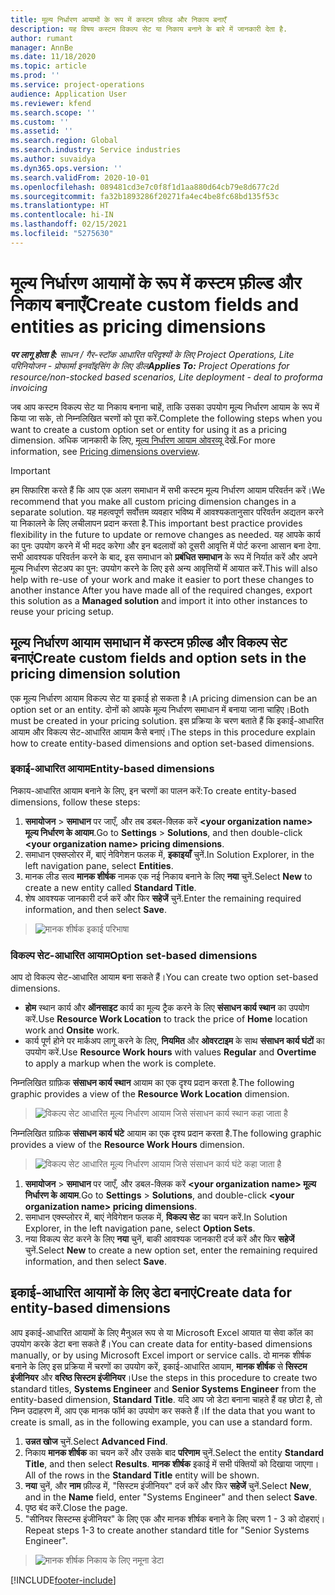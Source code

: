 ```yaml
---
title: मूल्य निर्धारण आयामों के रूप में कस्टम फ़ील्ड और निकाय बनाएँ
description: यह विषय कस्टम विकल्प सेट या निकाय बनाने के बारे में जानकारी देता है.
author: rumant
manager: AnnBe
ms.date: 11/18/2020
ms.topic: article
ms.prod: ''
ms.service: project-operations
audience: Application User
ms.reviewer: kfend
ms.search.scope: ''
ms.custom: ''
ms.assetid: ''
ms.search.region: Global
ms.search.industry: Service industries
ms.author: suvaidya
ms.dyn365.ops.version: ''
ms.search.validFrom: 2020-10-01
ms.openlocfilehash: 089481cd3e7c0f8f1d1aa880d64cb79e8d677c2d
ms.sourcegitcommit: fa32b1893286f20271fa4ec4be8fc68bd135f53c
ms.translationtype: HT
ms.contentlocale: hi-IN
ms.lasthandoff: 02/15/2021
ms.locfileid: "5275630"
---
```

# <a name="create-custom-fields-and-entities-as-pricing-dimensions"></a><span data-ttu-id="45023-103">मूल्य निर्धारण आयामों के रूप में कस्टम फ़ील्ड और निकाय बनाएँ</span><span class="sxs-lookup"><span data-stu-id="45023-103">Create custom fields and entities as pricing dimensions</span></span>

<span data-ttu-id="45023-104">_**पर लागू होता है:** साधन / गैर-स्टॉक आधारित परिदृश्यों के लिए Project Operations, Lite परिनियोजन - प्रोफार्मा इनवॉइसिंग के लिए डील_</span><span class="sxs-lookup"><span data-stu-id="45023-104">_**Applies To:** Project Operations for resource/non-stocked based scenarios, Lite deployment - deal to proforma invoicing_</span></span>

<span data-ttu-id="45023-105">जब आप कस्टम विकल्प सेट या निकाय बनाना चाहें, ताकि उसका उपयोग मूल्य निर्धारण आयाम के रूप में किया जा सके, तो निम्नलिखित चरणों को पूरा करें.</span><span class="sxs-lookup"><span data-stu-id="45023-105">Complete the following steps when you want to create a custom option set or entity for using it as a pricing dimension.</span></span> <span data-ttu-id="45023-106">अधिक जानकारी के लिए, [मूल्य निर्धारण आयाम ओवरव्यू](pricing-dimensions-overview.md) देखें.</span><span class="sxs-lookup"><span data-stu-id="45023-106">For more information, see [Pricing dimensions overview](pricing-dimensions-overview.md).</span></span>  

> [!IMPORTANT]
> <span data-ttu-id="45023-107">हम सिफारिश करते हैं कि आप एक अलग समाधान में सभी कस्टम मूल्य निर्धारण आयाम परिवर्तन करें।</span><span class="sxs-lookup"><span data-stu-id="45023-107">We recommend that you make all custom pricing dimension changes in a separate solution.</span></span> <span data-ttu-id="45023-108">यह महत्वपूर्ण सर्वोत्तम व्यवहार भविष्य में आवश्यकतानुसार परिवर्तन अद्यतन करने या निकालने के लिए लचीलापन प्रदान करता है.</span><span class="sxs-lookup"><span data-stu-id="45023-108">This important best practice provides flexibility in the future to update or remove changes as needed.</span></span> <span data-ttu-id="45023-109">यह आपके कार्य का पुनः उपयोग करने में भी मदद करेगा और इन बदलावों को दूसरी आवृत्ति में पोर्ट करना आसान बना देगा. सभी आवश्यक परिवर्तन करने के बाद, इस समाधान को **प्रबंधित समाधान** के रूप में निर्यात करें और अपने मूल्य निर्धारण सेटअप का पुन: उपयोग करने के लिए इसे अन्य आवृत्तियों में आयात करें.</span><span class="sxs-lookup"><span data-stu-id="45023-109">This will also help with re-use of your work and make it easier to port these changes to another instance After you have made all of the required changes, export this solution as a **Managed solution** and import it into other instances to reuse your pricing setup.</span></span>

  
## <a name="create-custom-fields-and-option-sets-in-the-pricing-dimension-solution"></a><span data-ttu-id="45023-110">मूल्य निर्धारण आयाम समाधान में कस्टम फ़ील्ड और विकल्प सेट बनाएं</span><span class="sxs-lookup"><span data-stu-id="45023-110">Create custom fields and option sets in the pricing dimension solution</span></span>

<span data-ttu-id="45023-111">एक मूल्य निर्धारण आयाम विकल्प सेट या इकाई हो सकता है।</span><span class="sxs-lookup"><span data-stu-id="45023-111">A pricing dimension can be an option set or an entity.</span></span> <span data-ttu-id="45023-112">दोनों को आपके मूल्य निर्धारण समाधान में बनाया जाना चाहिए।</span><span class="sxs-lookup"><span data-stu-id="45023-112">Both must be created in your pricing solution.</span></span> <span data-ttu-id="45023-113">इस प्रक्रिया के चरण बताते हैं कि इकाई-आधारित आयाम और विकल्प सेट-आधारित आयाम कैसे बनाएं।</span><span class="sxs-lookup"><span data-stu-id="45023-113">The steps in this procedure explain how to create entity-based dimensions and option set-based dimensions.</span></span>

### <a name="entity-based-dimensions"></a><span data-ttu-id="45023-114">इकाई-आधारित आयाम</span><span class="sxs-lookup"><span data-stu-id="45023-114">Entity-based dimensions</span></span>
<span data-ttu-id="45023-115">निकाय-आधारित आयाम बनाने के लिए, इन चरणों का पालन करें:</span><span class="sxs-lookup"><span data-stu-id="45023-115">To create entity-based dimensions, follow these steps:</span></span>

1. <span data-ttu-id="45023-116">**समायोजन** > **समाधान** पर जाएँ, और तब डबल-क्लिक करें **\<your organization name> मूल्य निर्धारण के आयाम**.</span><span class="sxs-lookup"><span data-stu-id="45023-116">Go to **Settings** > **Solutions**, and then double-click **\<your organization name> pricing dimensions**.</span></span>
2. <span data-ttu-id="45023-117">समाधान एक्सप्लोरर में, बाएं नेविगेशन फलक में, **इकाइयाँ** चुनें.</span><span class="sxs-lookup"><span data-stu-id="45023-117">In Solution Explorer, in the left navigation pane, select **Entities**.</span></span>
3. <span data-ttu-id="45023-118">मानक लीड सत्व **मानक शीर्षक** नामक एक नई निकाय बनाने के लिए **नया** चुनें.</span><span class="sxs-lookup"><span data-stu-id="45023-118">Select **New** to create a new entity called **Standard Title**.</span></span> 
4. <span data-ttu-id="45023-119">शेष आवश्यक जानकारी दर्ज करें और फिर **सहेजें** चुनें.</span><span class="sxs-lookup"><span data-stu-id="45023-119">Enter the remaining required information, and then select **Save**.</span></span>

> ![मानक शीर्षक इकाई परिभाषा](media/Standard-Title-entity-definition.png)

### <a name="option-set-based-dimensions"></a><span data-ttu-id="45023-121">विकल्प सेट-आधारित आयाम</span><span class="sxs-lookup"><span data-stu-id="45023-121">Option set-based dimensions</span></span> 
<span data-ttu-id="45023-122">आप दो विकल्प सेट-आधारित आयाम बना सकते हैं।</span><span class="sxs-lookup"><span data-stu-id="45023-122">You can create two option set-based dimensions.</span></span> 

- <span data-ttu-id="45023-123">**होम** स्थान कार्य और **ऑनसाइट** कार्य का मूल्य ट्रैक करने के लिए **संसाधन कार्य स्थान** का उपयोग करें.</span><span class="sxs-lookup"><span data-stu-id="45023-123">Use **Resource Work Location** to track the price of **Home** location work and **Onsite** work.</span></span> 
- <span data-ttu-id="45023-124">कार्य पूर्ण होने पर मार्कअप लागू करने के लिए, **नियमित** और **ओवरटाइम** के साथ **संसाधन कार्य घंटों** का उपयोग करें.</span><span class="sxs-lookup"><span data-stu-id="45023-124">Use **Resource Work hours** with values **Regular** and **Overtime** to apply a markup when the work is complete.</span></span>

<span data-ttu-id="45023-125">निम्नलिखित ग्राफ़िक **संसाधन कार्य स्थान** आयाम का एक दृश्य प्रदान करता है.</span><span class="sxs-lookup"><span data-stu-id="45023-125">The following graphic provides a view of the **Resource Work Location** dimension.</span></span> 

> ![विकल्प सेट आधारित मूल्य निर्धारण आयाम जिसे संसाधन कार्य स्थान कहा जाता है](media/Option-set-PD-called-Resource-Work-Location.png)

<span data-ttu-id="45023-127">निम्नलिखित ग्राफ़िक **संसाधन कार्य घंटे** आयाम का एक दृश्य प्रदान करता है.</span><span class="sxs-lookup"><span data-stu-id="45023-127">The following graphic provides a view of the **Resource Work Hours** dimension.</span></span> 

> ![विकल्प सेट आधारित मूल्य निर्धारण आयाम जिसे संसाधन कार्य घंटे कहा जाता है](media/Option-set-PD-called-Resource-Work-Hours.png)

1. <span data-ttu-id="45023-129">**समायोजन** > **समाधान** पर जाएँ, और डबल-क्लिक करें  **\<your organization name> मूल्य निर्धारण के आयाम**.</span><span class="sxs-lookup"><span data-stu-id="45023-129">Go to **Settings** > **Solutions**, and double-click  **\<your organization name> pricing dimensions**.</span></span> 
2. <span data-ttu-id="45023-130">समाधान एक्स्प्लोरर में, बाएं नेविगेशन फलक में, **विकल्प सेट** का चयन करें.</span><span class="sxs-lookup"><span data-stu-id="45023-130">In Solution Explorer, in the left navigation pane, select  **Option Sets**.</span></span> 
3. <span data-ttu-id="45023-131">नया विकल्प सेट करने के लिए **नया** चुनें, बाकी आवश्यक जानकारी दर्ज करें और फिर **सहेजें** चुनें.</span><span class="sxs-lookup"><span data-stu-id="45023-131">Select **New** to create a new option set, enter the remaining required information, and then select **Save**.</span></span>

## <a name="create-data-for-entity-based-dimensions"></a><span data-ttu-id="45023-132">इकाई-आधारित आयामों के लिए डेटा बनाएं</span><span class="sxs-lookup"><span data-stu-id="45023-132">Create data for entity-based dimensions</span></span>

<span data-ttu-id="45023-133">आप इकाई-आधारित आयामों के लिए मैनुअल रूप से या Microsoft Excel आयात या सेवा कॉल का उपयोग करके डेटा बना सकते हैं।</span><span class="sxs-lookup"><span data-stu-id="45023-133">You can create data for entity-based dimensions manually, or by using Microsoft Excel import or service calls.</span></span> <span data-ttu-id="45023-134">दो मानक शीर्षक बनाने के लिए इस प्रक्रिया में चरणों का उपयोग करें, इकाई-आधारित आयाम, **मानक शीर्षक** से **सिस्टम इंजीनियर** और **वरिष्ठ सिस्टम इंजीनियर**।</span><span class="sxs-lookup"><span data-stu-id="45023-134">Use the steps in this procedure to create two standard titles, **Systems Engineer** and **Senior Systems Engineer** from the entity-based dimension, **Standard Title**.</span></span> <span data-ttu-id="45023-135">यदि आप जो डेटा बनाना चाहते हैं वह छोटा है, तो निम्न उदाहरण में, आप एक मानक फॉर्म का उपयोग कर सकते हैं।</span><span class="sxs-lookup"><span data-stu-id="45023-135">If the data that you want to create is small, as in the following example, you can use a standard form.</span></span>

1. <span data-ttu-id="45023-136">**उन्नत खोज** चुनें.</span><span class="sxs-lookup"><span data-stu-id="45023-136">Select **Advanced Find**.</span></span>
2. <span data-ttu-id="45023-137">निकाय **मानक शीर्षक** का चयन करें और उसके बाद **परिणाम** चुनें.</span><span class="sxs-lookup"><span data-stu-id="45023-137">Select the entity **Standard Title**, and then select **Results**.</span></span> <span data-ttu-id="45023-138">**मानक शीर्षक** इकाई में सभी पंक्तियों को दिखाया जाएगा।</span><span class="sxs-lookup"><span data-stu-id="45023-138">All of the rows in the **Standard Title** entity will be shown.</span></span>
3. <span data-ttu-id="45023-139">**नया** चुनें, और **नाम** फ़ील्ड में, "सिस्टम इंजीनियर" दर्ज करें और फिर **सहेजें** चुनें.</span><span class="sxs-lookup"><span data-stu-id="45023-139">Select **New**, and in the **Name** field, enter "Systems Engineer" and then select **Save**.</span></span>
4. <span data-ttu-id="45023-140">पृष्ठ बंद करें.</span><span class="sxs-lookup"><span data-stu-id="45023-140">Close the page.</span></span> 
5. <span data-ttu-id="45023-141">"सीनियर सिस्टम्स इंजीनियर" के लिए एक और मानक शीर्षक बनाने के लिए चरण 1 - 3 को दोहराएं।</span><span class="sxs-lookup"><span data-stu-id="45023-141">Repeat steps 1-3 to create another standard title for "Senior Systems Engineer".</span></span>

> ![मानक शीर्षक निकाय के लिए नमूना डेटा](media/ST-data.png)


[!INCLUDE[footer-include](../includes/footer-banner.md)]